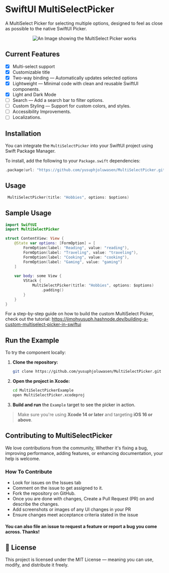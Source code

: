 # SwiftUI MultiSelectPicker

A MultiSelect Picker for selecting multiple options, designed to feel as close as possible to the native SwiftUI Picker.

<p align="center">
  <img src="https://github.com/user-attachments/assets/afbc3ec1-ec20-41d8-b950-2743c6a4cace" alt="An Image showing the MultiSelect Picker works">
</p>

## Current Features
- [x] Multi-select support
- [x] Customizable title
- [x] Two-way binding — Automatically updates selected options
- [x] Lightweight — Minimal code with clean and reusable SwiftUI components.
- [x] Light and Dark Mode 
- [ ] Search — Add a search bar to filter options.
- [ ] Custom Styling — Support for custom colors, and styles.
- [ ] Accessibility Improvements.
- [ ] Localizations.

## Installation

You can integrate the `MultiSelectPicker` into your SwiftUI project using Swift Package Manager.

To install, add the following to your `Package.swift` dependencies:

```swift
.package(url: "https://github.com/yusuphjoluwasen/MultiSelectPicker.git", from: "1.0.0")
```

## Usage
```swift
 MultiSelectPicker(title: "Hobbies", options: $options)
```

## Sample Usage
```swift
import SwiftUI
import MultiSelectPicker

struct ContentView: View {
    @State var options: [FormOption] = [
        FormOption(label: "Reading", value: "reading"),
        FormOption(label: "Traveling", value: "traveling"),
        FormOption(label: "Cooking", value: "cooking"),
        FormOption(label: "Gaming", value: "gaming")
    ]
    
    var body: some View {
        VStack {
            MultiSelectPicker(title: "Hobbies", options: $options)
                .padding()
        }
    }
}
```

For a step-by-step guide on how to build the custom MultiSelect Picker, check out the tutorial:
https://jimohyusuph.hashnode.dev/building-a-custom-multiselect-picker-in-swiftui



## Run the Example

To try the component locally:

1. **Clone the repository:**
   ```bash
   git clone https://github.com/yusuphjoluwasen/MultiSelectPicker.git
   
2. **Open the project in Xcode:**

   ```bash
   cd MultiSelectPickerExample
   open MultiSelectPicker.xcodeproj

3. **Build and run** the `Example` target to see the picker in action.

> Make sure you're using **Xcode 14 or later** and targeting **iOS 16 or above**.




## Contributing to MultiSelectPicker
We love contributions from the community, Whether it's fixing a bug, improving performance, adding features, or enhancing documentation, your help is welcome.

### How To Contribute
- Look for issues on the Issues tab
- Comment on the issue to get assigned to it.
- Fork the repository on GitHub.
- Once you are done with changes, Create a Pull Request (PR) on and describe the changes.
- Add screenshots or images of any UI changes in your PR
- Ensure changes meet acceptance criteria stated in the issue

#### You can also file an issue to request a feature or report a bug you come across. Thanks!

## 📜 License
This project is licensed under the MIT License — meaning you can use, modify, and distribute it freely.



